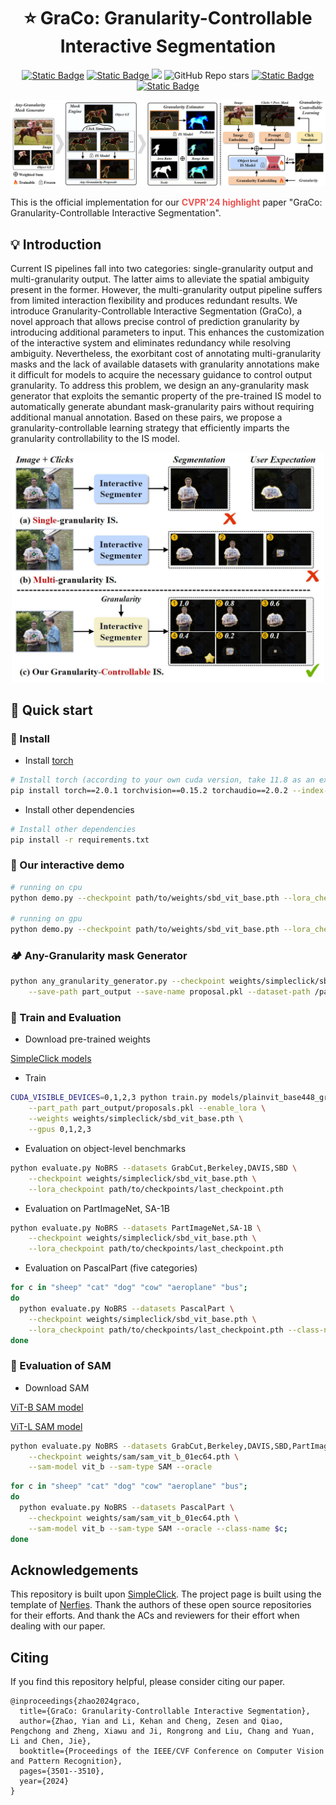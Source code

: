 <div style="text-align: center; margin: 10px">
    <h1> ⭐ GraCo: Granularity-Controllable Interactive Segmentation </h1>
</div>
<p align="center">
    <a href="https://zhao-yian.github.io/GraCo"><img alt="Static Badge" src="https://img.shields.io/badge/Project_page-openproject.svg?logo=openproject&color=%230770B8"></a>
    <a href="">
    <img alt="Static Badge" src="https://img.shields.io/badge/Paper-arXiv.svg?logo=arxiv&labelColor=%23B31B1B&color=%23B31B1B">
    </a>
    <a href="https://youtu.be/QE8Mi0k2nKg?si=yJXbYAzTG1qHF_uK">
    <img src="https://img.shields.io/badge/Video-FC2947.svg?logo=YouTube" style="display:inline;"></a>
    <img alt="GitHub Repo stars" src="https://img.shields.io/github/stars/Zhao-Yian/GraCo">
    <a href="https://huggingface.co/spaces/zhaoyian01/GraCo">
    <img alt="Static Badge" src="https://img.shields.io/badge/Demo-buffer.svg?logo=buffer">
    </a>
    <a href="mailto: zhaoyian.zh@gmail.com">
    <img alt="Static Badge" src="https://img.shields.io/badge/contact_me-email-yellow">
    </a>
</p>

![GraCo_overview](./assets/overview.jpg)

This is the official implementation for our <span style='color: #EB5353;font-weight:bold'>CVPR'24 highlight</span> paper "GraCo: Granularity-Controllable Interactive Segmentation".

## 💡 Introduction

Current IS pipelines fall into two categories: single-granularity output and multi-granularity output. The latter aims to alleviate the spatial ambiguity present in the former.
However, the multi-granularity output pipeline suffers from limited interaction flexibility and produces redundant results.
We introduce Granularity-Controllable Interactive Segmentation (GraCo), 
a novel approach that allows precise control of prediction granularity by introducing additional parameters 
to input. This enhances the customization of the interactive system and eliminates redundancy while 
resolving ambiguity. 
Nevertheless, the exorbitant cost of annotating multi-granularity masks and the lack of available datasets with granularity annotations make it difficult for models to acquire the necessary guidance to control output granularity.
To address this problem, we design an any-granularity mask generator that exploits the semantic property of the pre-trained IS model to automatically generate abundant mask-granularity pairs without requiring additional manual annotation. 
Based on these pairs, we propose a granularity-controllable learning strategy that efficiently imparts the granularity controllability to the IS model.

<div align="center">
  <img src="./assets/motivation.jpg" width=500 >
</div>

## 🚀 Quick start

### 📍 Install
- Install [torch](https://pytorch.org/get-started/previous-versions/)
```bash
# Install torch (according to your own cuda version, take 11.8 as an example)
pip install torch==2.0.1 torchvision==0.15.2 torchaudio==2.0.2 --index-url https://download.pytorch.org/whl/cu118
```

- Install other dependencies

```bash
# Install other dependencies
pip install -r requirements.txt
```

### 🍇 Our interactive demo

```bash
# running on cpu
python demo.py --checkpoint path/to/weights/sbd_vit_base.pth --lora_checkpoint path/to/checkpoints/last_checkpoint.pth --cpu

# running on gpu
python demo.py --checkpoint path/to/weights/sbd_vit_base.pth --lora_checkpoint path/to/checkpoints/last_checkpoint.pth --gpu

```


### 🏕️ Any-Granularity mask Generator

```bash
python any_granularity_generator.py --checkpoint weights/simpleclick/sbd_vit_base.pth  \
    --save-path part_output --save-name proposal.pkl --dataset-path /path/to/datasets/SBD/dataset
```

### 🦄 Train and Evaluation

- Download pre-trained weights

[SimpleClick models](https://drive.google.com/drive/folders/1qpK0gtAPkVMF7VC42UA9XF4xMWr5KJmL?usp=sharing)

- Train

```bash
CUDA_VISIBLE_DEVICES=0,1,2,3 python train.py models/plainvit_base448_graco.py --load_gra \
    --part_path part_output/proposals.pkl --enable_lora \
    --weights weights/simpleclick/sbd_vit_base.pth \
    --gpus 0,1,2,3
```

- Evaluation on object-level benchmarks
```bash
python evaluate.py NoBRS --datasets GrabCut,Berkeley,DAVIS,SBD \
    --checkpoint weights/simpleclick/sbd_vit_base.pth \
    --lora_checkpoint path/to/checkpoints/last_checkpoint.pth
```

- Evaluation on PartImageNet, SA-1B
```bash
python evaluate.py NoBRS --datasets PartImageNet,SA-1B \
    --checkpoint weights/simpleclick/sbd_vit_base.pth \
    --lora_checkpoint path/to/checkpoints/last_checkpoint.pth
```

- Evaluation on PascalPart (five categories)
```bash
for c in "sheep" "cat" "dog" "cow" "aeroplane" "bus"; 
do 
  python evaluate.py NoBRS --datasets PascalPart \
    --checkpoint weights/simpleclick/sbd_vit_base.pth \
    --lora_checkpoint path/to/checkpoints/last_checkpoint.pth --class-name $c; 
done
```

### 🌋 Evaluation of SAM

- Download SAM

[ViT-B SAM model](https://dl.fbaipublicfiles.com/segment_anything/sam_vit_b_01ec64.pth)

[ViT-L SAM model](https://dl.fbaipublicfiles.com/segment_anything/sam_vit_l_0b3195.pth)

```bash
python evaluate.py NoBRS --datasets GrabCut,Berkeley,DAVIS,SBD,PartImageNet,SA-1B \
    --checkpoint weights/sam/sam_vit_b_01ec64.pth \
    --sam-model vit_b --sam-type SAM --oracle
```

```bash
for c in "sheep" "cat" "dog" "cow" "aeroplane" "bus"; 
do 
  python evaluate.py NoBRS --datasets PascalPart \
    --checkpoint weights/sam/sam_vit_b_01ec64.pth \
    --sam-model vit_b --sam-type SAM --oracle --class-name $c; 
done
```

## Acknowledgements
This repository is built upon [SimpleClick](https://github.com/uncbiag/SimpleClick). The project page is built using the template of [Nerfies](https://nerfies.github.io/). 
Thank the authors of these open source repositories for their efforts. And thank the ACs and reviewers for their effort when dealing with our paper.

## Citing
If you find this repository helpful, please consider citing our paper.
```
@inproceedings{zhao2024graco,
  title={GraCo: Granularity-Controllable Interactive Segmentation},
  author={Zhao, Yian and Li, Kehan and Cheng, Zesen and Qiao, Pengchong and Zheng, Xiawu and Ji, Rongrong and Liu, Chang and Yuan, Li and Chen, Jie},
  booktitle={Proceedings of the IEEE/CVF Conference on Computer Vision and Pattern Recognition},
  pages={3501--3510},
  year={2024}
}
```